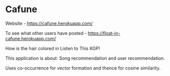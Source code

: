 # Cafune

Website - https://cafune.herokuapp.com/

To see what other users have posted - https://float-in-cafune.herokuapp.com/

How is the hair colored in Listen to This KGP!

This application is about: Song recommendation and user recommendation.

Uses co-occurrence for vector formation and thence for cosine similarity.
